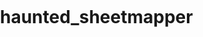 # haunted_sheetmapper
<!DOCTYPE html>
<html>
<head>
    <meta charset="utf-8">
    <title>CSV to Map Example</title>
    <!-- Load MapLibre GL JS for the map -->
    <script src="https://unpkg.com/maplibre-gl@2.4.0/dist/maplibre-gl.js"></script>
    <link href="https://unpkg.com/maplibre-gl@2.4.0/dist/maplibre-gl.css" rel="stylesheet" />
    <!-- Load jQuery for easy AJAX requests -->
    <script src="https://cdnjs.cloudflare.com/ajax/libs/jquery/3.5.0/jquery.min.js"></script>
    <!-- Load csv2geojson to convert CSV to GeoJSON -->
    <script src="https://npmcdn.com/csv2geojson@latest/csv2geojson.js"></script>
    <style>
        body, html { margin: 0; padding: 0; height: 100%; }
        #map { position: absolute; top: 0; bottom: 0; width: 100%; }
    </style>
</head>
<body>
    <!-- This div is where the map will appear -->
    <div id="map"></div>
    <script>
        // Create the map and set its starting position and zoom
        var map = new maplibregl.Map({
            container: 'map',
            style: 'https://basemaps.cartocdn.com/gl/dark-matter-nolabels-gl-style/style.json', // OpenStreetMap style. This can be replaced with any MapLibre style URL, see the exercise for more 
            center: [-122.411, 37.785], // [longitude, latitude]
            zoom: 8
        });

        // When the page is ready, get the CSV data
        $(document).ready(function () {
            $.ajax({
                type: "GET",
                //YOUR TURN: Replace with csv export link
                url: 'https://docs.google.com/spreadsheets/d/1yNI0ULypqoO-1j5p5gIUXTvHnwo4NR_x7Ng9LkzbRa8/gviz/tq?tqx=out:csv&sheet=cal_haunted_places', // replace the text in single quotes with the link to your CSV file
                dataType: "text",
                success: function (csvData) { makeGeoJSON(csvData); }
            });
            function makeGeoJSON(csvData) {
                csv2geojson.csv2geojson(csvData, {
                    latfield: 'latitude', // replace with the actual column name for latitude in your CSV
                    lonfield: 'longitude', // replace with the actual column name for longitude in your CSV
                    delimiter: ','
                }, function (err, geojson) {
                    map.on('load', function () {
                        map.addLayer({
                            id: 'points',
                            type: 'circle',
                            source: { type: 'geojson', data: geojson },
                            paint: {
                                'circle-radius': 6,
                                'circle-color': 'purple'
                            }
                        });
                        // When a point is clicked, show a popup
                        map.on('click', 'points', function (e) {
                            var props = e.features[0].properties;
                            // Create popup HTML: location as heading, description as text
                            var html = `<h3>${props.location}</h3><p>${props.description}</p>`; // replace 'location' and 'description' with the actual column names from your CSV
                            new maplibregl.Popup()
                                .setLngLat(e.lngLat)
                                .setHTML(html)
                                .addTo(map);
                        });

                        // Change cursor to pointer when hovering over points
                        map.on('mouseenter', 'points', function () {
                            map.getCanvas().style.cursor = 'pointer';
                        });
                        map.on('mouseleave', 'points', function () {
                            map.getCanvas().style.cursor = '';
                        });
                    });
                });
            }
        });
    </script>
</body>
</html>
